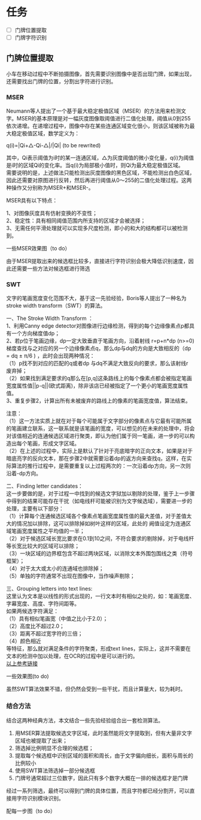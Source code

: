 # 任务
- [ ] 门牌位置提取
- [ ] 门牌字符识别

## 门牌位置提取  
小车在移动过程中不断拍摄图像，首先需要识别图像中是否出现门牌，如果出现，还需要找出门牌的位置，分割出字符进行识别。
### MSER
Neumann等人提出了一个基于最大稳定极值区域（MSER）的方法用来检测文字。MSER的基本原理是对一幅灰度图像取阈值进行二值化处理，阈值从0到255依次递增。在递增过程中，图像中存在某些连通区域变化很小，则该区域被称为最大稳定极值区域，数学定义为：  

q(i)=|Qi+△-Qi-△|/|Qi| (to be rewrited)  

其中，Qi表示阈值为i时的某一连通区域，△为灰度阈值的微小变化量，q(i)为阈值是i时的区域Qi的变化率。当q(i)为局部极小值时，则Qi为最大稳定极值区域。  
需要说明的是，上述做法只能检测出灰度图像的黑色区域，不能检测出白色区域，因此还需要对原图进行反转，然后再进行阈值从0～255的二值化处理过程。这两种操作又分别称为MSER+和MSER-。

MSER具有以下特点：

1、对图像灰度具有仿射变换的不变性；  
2、稳定性：具有相同阈值范围内所支持的区域才会被选择；  
3、无需任何平滑处理就可以实现多尺度检测，即小的和大的结构都可以被检测到。  

一些MSER效果图（to do）  


由于MSER提取出来的候选框比较多，直接进行字符识别会极大降低识别速度，因此还需要一些方法对候选框进行筛选
### SWT
文字的笔画宽度变化范围不大，基于这一先验经验，Boris等人提出了一种名为stroke width transform（SWT）的算法。

一、The Stroke Width Transform ：  
1、利用Canny edge detector对图像进行边缘检测，得到的每个边缘像素点p都具有一个方向梯度值dp；  
2、若p位于笔画边缘，dp一定大致垂直于笔画方向，沿着射线 r=p+n*dp (n>=0)梯度查找与之对应的另一个边缘像素点q，那么dp与dq的方向是大致相反的（dp = dq ± π/6 ) ，此时会出现两种情况：  
（1）p找不到对应的匹配的q或者dp 与dq不满足大致反向的要求，那么该射线r 废弃掉；  
（2）如果找到满足要求的q那么在[p,q]这条路线上的每个像素点都会被指定笔画宽度属性值||p-q||(欧式距离)，除非该店已经被指定了一个更小的笔画宽度属性值。  
3、重复步骤2，计算出所有未被废弃的路线上的像素的笔画宽度值，算法结束。  

注意：  
（1）这一方法实质上就在对于每个可能属于文字部分的像素点与它最有可能所属的笔画建立联系，这一联系就是该笔画的宽度，可以想见的在未来的处理中，将会对该值相近的连通候选区域进行聚类，即认为他们属于同一笔画，进一步的可以构造出每个笔画，形成文字区域。  
（2）在上述的过程中，实际上是默认了针对于亮底暗字的正向文本，如果是对于暗底亮字的反向文本，那在步骤2中就需要沿着dp的返方向来查找q，这样，在实际算法的推行过程中，是需要重复以上过程两次的：一次沿着dp方向，另一次则沿着-dp方向。  

二、Finding letter candidates：  
这一步要做的是，对于过程一中找到的候选文字狱加以剔除的处理，鉴于上一步骤中得到的结果可能存在干扰（如电线杆可能被识别为文字候选域），需要进一步的处理，主要有以下部分：  
（1）计算每个连通候选区域各个像素点笔画宽度属性值的最大差值，对于差值太大的情况加以排除，这可以排除掉如树叶这样的区域，此处的 阙值设定为连通区域笔画宽度属性之平均值的一半；  
（2）对于候选区域长宽比要求在0.1到10之间，不符合要求的剔除掉，对于电线杆等长宽比较大的区域可以排除；  
（3）一块区域的边界框包含不超过两块区域，以消除文本外围包围线之类（符号框架）；  
（4）对于太大或太小的连通域也排除掉；  
（5）单独的字符通常不出现在图像中，当作噪声剔除；  

三、Grouping letters into text lines:  
这里认为文本是以线性的形式出现的，一行文本时有相似之处的，如：笔画宽度、字幕宽度、高度、字符间距等。  
如果两候选字符满足：  
（1）具有相似笔画宽（中值之比小于2.0）；  
（2）高度比不超过2.0；  
（3）距离不超过宽字符的三倍；  
（4）颜色相近  
等特征，那么就对满足条件的字符聚类，形成text lines，实际上，这并不需要在文本的检测中加以处理，在OCR的过程中是可以进行的。  
[以上参考链接](http://blog.csdn.net/livecoldsun/article/details/29811583)  

一些效果图(to do)  

虽然SWT算法效果不错，但仍然会受到一些干扰，而且计算量大，较为耗时。  

### 结合方法
结合这两种经典方法，本文结合一些先验经验组合出一套检测算法。  
1. 用MSER算法提取候选文字区域，此时虽然能将文字提取到，但有大量非文字区域也被提取了出来；
2. 筛选掉比例明显不合理的候选框；
3. 提取每个候选框中识别区域的面积和周长，由于文字偏向细长，面积与周长的比例较小
4. 使用SWT算法筛选掉一部分候选框
5. 门牌号通常超过三位数字，因此只有多个数字大概在一排的候选框才是门牌  

经过一系列筛选，最终可以得到门牌的具体位置，而且字符都已经分割开，可以直接用字符识别模块识别。  

配每一步图（to do）
